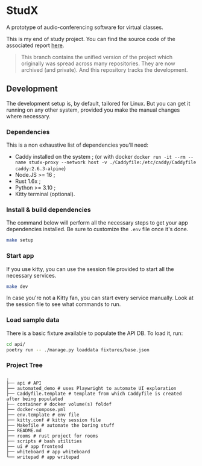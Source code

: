 # StudX
A prototype of audio-conferencing software for virtual classes.

This is my end of study project.
You can find the source code of the associated report [here](https://github.com/tobihans/end-of-study.git).

> This branch contains the unified version of the project which originally was spread across many repositories.
> They are now archived (and private). And this repository tracks the development.

## Development
The development setup is, by default, tailored for Linux. But you can get it running on any other system,
provided you make the manual changes where necessary.

### Dependencies
This is a non exhaustive list of dependencies you'll need:

- Caddy installed on the system ; (or with docker `docker run -it --rm --name studx-proxy --network host -v ./Caddyfile:/etc/caddy/Caddyfile caddy:2.6.3-alpine`)
- Node.JS >= 16 ;
- Rust 1.6x ;
- Python >= 3.10 ;
- Kitty terminal (optional).

### Install & build dependencies
The command below will perform all the necessary steps to get your app dependencies installed.
Be sure to customize the `.env` file once it's done.

```bash
make setup
```

### Start app
If you use kitty, you can use the session file provided to start all the necessary services.

```bash
make dev
```

In case you're not a Kitty fan, you can start every service manually. Look at the session file 
to see what commands to run.

### Load sample data
There is a basic fixture available to populate the API DB.
To load it, run:

```bash
cd api/
poetry run -- ./manage.py loaddata fixtures/base.json
```

### Project Tree
```text
.
├── api # API
├── automated_demo # uses Playwright to automate UI exploration
├── Caddyfile.template # template from which Caddyfile is created after being populated
├── container # docker volume(s) foldef
├── docker-compose.yml
├── env.template # env file
├── kitty.conf # kitty session file
├── Makefile # automate the boring stuff
├── README.md
├── rooms # rust project for rooms
├── scripts # bash utilities
├── ui # app frontend
├── whiteboard # app whiteboard
└── writepad # app writepad
```
